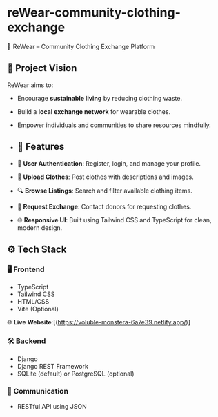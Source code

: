 # reWear-community-clothing-exchange
👕 ReWear – Community Clothing Exchange Platform

## 🌿 Project Vision

ReWear aims to:
- Encourage **sustainable living** by reducing clothing waste.
- Build a **local exchange network** for wearable clothes.
- Empower individuals and communities to share resources mindfully.

- ## 🚀 Features

- 👤 **User Authentication**: Register, login, and manage your profile.
- 📸 **Upload Clothes**: Post clothes with descriptions and images.
- 🔍 **Browse Listings**: Search and filter available clothing items.
- 🔄 **Request Exchange**: Contact donors for requesting clothes.
- 🌐 **Responsive UI**: Built using Tailwind CSS and TypeScript for clean, modern design.

## ⚙️ Tech Stack

### 🖥️ Frontend
- TypeScript
- Tailwind CSS
- HTML/CSS
- Vite (Optional)

🌐 **Live Website**:[(https://voluble-monstera-6a7e39.netlify.app/)]

### 🛠️ Backend
- Django
- Django REST Framework
- SQLite (default) or PostgreSQL (optional)

### 🔄 Communication
- RESTful API using JSON
